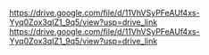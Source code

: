 https://drive.google.com/file/d/11VhVSyPFeAUf4xs-Yyq0Zox3qIZ1_9q5/view?usp=drive_link
https://drive.google.com/file/d/11VhVSyPFeAUf4xs-Yyq0Zox3qIZ1_9q5/view?usp=drive_link

